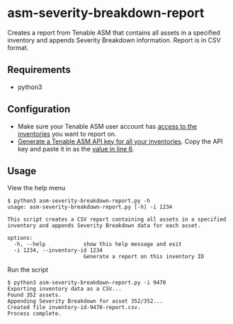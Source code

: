 # asm-severity-breakdown-report
Creates a report from Tenable ASM that contains all assets in a specified inventory and appends Severity Breakdown information. Report is in CSV format.
## Requirements
* python3
## Configuration
* Make sure your Tenable ASM user account has [access to the inventories](https://docs.tenable.com/attack-surface-management/Content/Topics/AdministratorUI/EditInventoryDetails.htm) you want to report on.
* [Generate a Tenable ASM API key for all your inventories](https://docs.tenable.com/attack-surface-management/Content/Topics/UserProfile/GenerateAPIKeys.htm). Copy the API key and paste it in as the [value in line 6](https://github.com/andrewspearson/asm-severity-breakdown-report/blob/fd79cb3c080d2e65f41093fcf742f38ca52a506f/asm-severity-breakdown-report.py#L6).
## Usage
View the help menu
```
$ python3 asm-severity-breakdown-report.py -h
usage: asm-severity-breakdown-report.py [-h] -i 1234

This script creates a CSV report containing all assets in a specified inventory and appends Severity Breakdown data for each asset.

options:
  -h, --help            show this help message and exit
  -i 1234, --inventory-id 1234
                        Generate a report on this inventory ID
```
Run the script
```
$ python3 asm-severity-breakdown-report.py -i 9470
Exporting inventory data as a CSV...
Found 352 assets.
Appending Severity Breakdown for asset 352/352...
Created file inventory-id-9470-report.csv.
Process complete.
```
